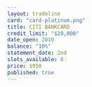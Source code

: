 ```yaml
---
layout: tradeline
card: "card-platinum.png"
title: CITI BANKCARD
credit_limit: "$20,000"
date_open: 2010
balance: "10%"
statement_date: 2nd
slots_available: 8
price: $950
published: true
---
```


